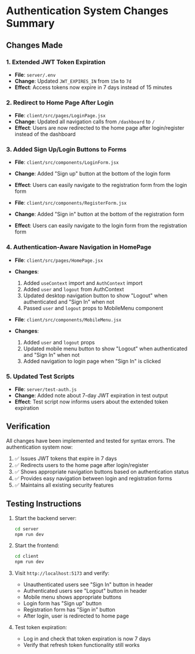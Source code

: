 # Authentication System Changes Summary

## Changes Made

### 1. Extended JWT Token Expiration
- **File**: `server/.env`
- **Change**: Updated `JWT_EXPIRES_IN` from `15m` to `7d`
- **Effect**: Access tokens now expire in 7 days instead of 15 minutes

### 2. Redirect to Home Page After Login
- **File**: `client/src/pages/LoginPage.jsx`
- **Change**: Updated all navigation calls from `/dashboard` to `/`
- **Effect**: Users are now redirected to the home page after login/register instead of the dashboard

### 3. Added Sign Up/Login Buttons to Forms
- **File**: `client/src/components/LoginForm.jsx`
- **Change**: Added "Sign up" button at the bottom of the login form
- **Effect**: Users can easily navigate to the registration form from the login form

- **File**: `client/src/components/RegisterForm.jsx`
- **Change**: Added "Sign in" button at the bottom of the registration form
- **Effect**: Users can easily navigate to the login form from the registration form

### 4. Authentication-Aware Navigation in HomePage
- **File**: `client/src/pages/HomePage.jsx`
- **Changes**:
  1. Added `useContext` import and `AuthContext` import
  2. Added `user` and `logout` from AuthContext
  3. Updated desktop navigation button to show "Logout" when authenticated and "Sign In" when not
  4. Passed `user` and `logout` props to MobileMenu component

- **File**: `client/src/components/MobileMenu.jsx`
- **Changes**:
  1. Added `user` and `logout` props
  2. Updated mobile menu button to show "Logout" when authenticated and "Sign In" when not
  3. Added navigation to login page when "Sign In" is clicked

### 5. Updated Test Scripts
- **File**: `server/test-auth.js`
- **Change**: Added note about 7-day JWT expiration in test output
- **Effect**: Test script now informs users about the extended token expiration

## Verification

All changes have been implemented and tested for syntax errors. The authentication system now:

1. ✅ Issues JWT tokens that expire in 7 days
2. ✅ Redirects users to the home page after login/register
3. ✅ Shows appropriate navigation buttons based on authentication status
4. ✅ Provides easy navigation between login and registration forms
5. ✅ Maintains all existing security features

## Testing Instructions

1. Start the backend server:
   ```bash
   cd server
   npm run dev
   ```

2. Start the frontend:
   ```bash
   cd client
   npm run dev
   ```

3. Visit `http://localhost:5173` and verify:
   - Unauthenticated users see "Sign In" button in header
   - Authenticated users see "Logout" button in header
   - Mobile menu shows appropriate buttons
   - Login form has "Sign up" button
   - Registration form has "Sign in" button
   - After login, user is redirected to home page

4. Test token expiration:
   - Log in and check that token expiration is now 7 days
   - Verify that refresh token functionality still works
